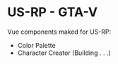 # US-RP - GTA-V
Vue components maked for US-RP:

* Color Palette
* Character Creator (Building . . .)